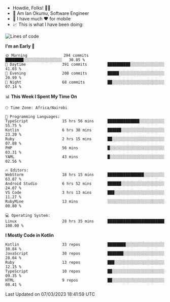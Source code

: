 
* Howdie, Folks! 👋🤓
* 🤪 Am Ian Okumu, Software Engineer
* 📱 I have much ❤️ for mobile
* 📈 This is what I have been doing:
  
<!-- <a href="https://otsembo.github.io/OtsemboPortfolio/" style="margin-right:.5%; margin-top=.5%;">
  <img align="center" src="https://github-readme-stats.vercel.app/api/top-langs/?username=otsembo&layout=compact" />
</a> -->

<!--START_SECTION:waka-->
![Lines of code](https://img.shields.io/badge/From%20Hello%20World%20I%27ve%20Written-2.8%20million%20lines%20of%20code-blue)

**I'm an Early 🐤** 

```text
🌞 Morning                294 commits         ████████░░░░░░░░░░░░░░░░░   30.85 % 
🌆 Daytime                391 commits         ██████████░░░░░░░░░░░░░░░   41.03 % 
🌃 Evening                200 commits         █████░░░░░░░░░░░░░░░░░░░░   20.99 % 
🌙 Night                  68 commits          ██░░░░░░░░░░░░░░░░░░░░░░░   07.14 % 
```


📊 **This Week I Spent My Time On** 

```text
🕑︎ Time Zone: Africa/Nairobi

💬 Programming Languages: 
TypeScript               15 hrs 56 mins      ██████████████░░░░░░░░░░░   55.75 % 
Kotlin                   6 hrs 38 mins       ██████░░░░░░░░░░░░░░░░░░░   23.20 % 
Ruby                     2 hrs 15 mins       ██░░░░░░░░░░░░░░░░░░░░░░░   07.88 % 
PHP                      56 mins             █░░░░░░░░░░░░░░░░░░░░░░░░   03.31 % 
YAML                     43 mins             █░░░░░░░░░░░░░░░░░░░░░░░░   02.56 % 

🔥 Editors: 
WebStorm                 18 hrs 15 mins      ████████████████░░░░░░░░░   63.87 % 
Android Studio           6 hrs 52 mins       ██████░░░░░░░░░░░░░░░░░░░   24.07 % 
VS Code                  3 hrs 13 mins       ███░░░░░░░░░░░░░░░░░░░░░░   11.27 % 
RubyMine                 13 mins             ░░░░░░░░░░░░░░░░░░░░░░░░░   00.80 % 

💻 Operating System: 
Linux                    28 hrs 35 mins      █████████████████████████   100.00 % 
```

**I Mostly Code in Kotlin** 

```text
Kotlin                   33 repos            ████████░░░░░░░░░░░░░░░░░   30.84 % 
JavaScript               30 repos            ███████░░░░░░░░░░░░░░░░░░   28.04 % 
Ruby                     13 repos            ███░░░░░░░░░░░░░░░░░░░░░░   12.15 % 
TypeScript               10 repos            ██░░░░░░░░░░░░░░░░░░░░░░░   09.35 % 
HTML                     9 repos             ██░░░░░░░░░░░░░░░░░░░░░░░   08.41 % 
```




 Last Updated on 07/03/2023 18:41:59 UTC
<!--END_SECTION:waka-->

<br />
<br />
<br />
<br />
<br />
  
  </div>
<!---
otsembo/otsembo is a ✨ special ✨ repository because its `README.md` (this file) appears on your GitHub profile.
You can click the Preview link to take a look at your changes.
--->
